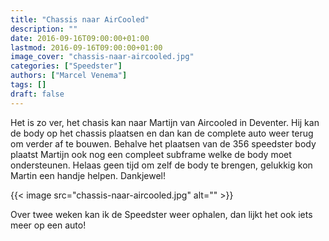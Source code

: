 ```yaml
---
title: "Chassis naar AirCooled"
description: ""
date: 2016-09-16T09:00:00+01:00
lastmod: 2016-09-16T09:00:00+01:00
image_cover: "chassis-naar-aircooled.jpg"
categories: ["Speedster"]
authors: ["Marcel Venema"] 
tags: []
draft: false
---
```


Het is zo ver, het chasis kan naar Martijn van Aircooled in Deventer. Hij kan de body op het chassis plaatsen en dan kan de complete auto weer terug om verder af te bouwen. Behalve het plaatsen van de 356 speedster body plaatst Martijn ook nog een compleet subframe welke de body moet ondersteunen. Helaas geen tijd om zelf de body te brengen, gelukkig kon Martin een handje helpen. Dankjewel!

<!--more-->
{{< image src="chassis-naar-aircooled.jpg" alt="" >}}

Over twee weken kan ik de Speedster weer ophalen, dan lijkt het ook iets meer op een auto!

&nbsp;  
